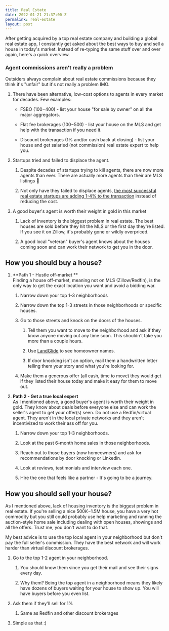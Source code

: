 ```yaml
---
title: Real Estate
date: 2022-01-21 21:37:00 Z
permalink: real-estate
layout: post
---
```


After getting acquired by a top real estate company and building a global real estate app, I constantly get asked about the best ways to buy and sell a house in today's market. Instead of re-typing the same stuff over and over again, here's a quick overview. 

### Agent commissions aren't really a problem 

Outsiders always complain about real estate commissions because they think it's "unfair" but it's not really a problem IMO. 

1. There have been alternative, low-cost options to agents in every market for decades. Few examples:

   * FSBO ($100-$400) - list your house "for sale by owner" on all the major aggregators.

   * Flat fee brokerages ($100-$500) - list your house on the MLS and get help with the transaction if you need it.

   * Discount brokerages (1% and/or cash back at closing) - list your house and get salaried (not commission) real estate expert to help you.

2. Startups tried and failed to displace the agent.

   1. Despite decades of startups trying to kill agents, there are now more agents than ever. There are actually more agents than their are MLS listings 🤣

   2. Not only have they failed to displace agents, [the most successful real estate startups are adding 1-4% to the transaction](https://twitter.com/jaymehoffman/status/1294685128636203008) instead of reducing the cost.

3. A good buyer's agent is worth their weight in gold in this market

   1. Lack of inventory is the biggest problem in real estate. The best houses are sold before they hit the MLS or the first day they're listed. If you see it on Zillow, it's probably gone or wildly overpriced.

   2. A good local "veteran" buyer's agent knows about the houses coming soon and can work their network to get you in the door. 

## How you should buy a house?

1. **Path 1 - Hustle off-market **\
   Finding a house off-market, meaning not on MLS (Zillow/Redfin), is the only way to get the exact location you want and avoid a bidding war. 

   1. Narrow down your top 1-3 neighborhoods

   2. Narrow down the top 1-3 streets in those neighborhoods or specific houses.

   3. Go to those streets and knock on the doors of the houses.

      1. Tell them you want to move to the neighborhood and ask if they know anyone moving out any time soon. This shouldn't take you more than a couple hours. 

      2. Use [LandGlide](https://landglide.com/) to see homeowner names. 

      3. If door knocking isn't an option, mail them a handwritten letter telling them your story and what you're looking for. 

   4. Make them a generous offer (all cash, time to move) they would get if they listed their house today and make it easy for them to move out. 

2. **Path 2 - Get a true local expert**\
   As I mentioned above, a good buyer's agent is worth their weight in gold. They know about deals before everyone else and can work the seller's agent to get your offer(s) seen. Do not use a Redfin/virtual agent. They aren't in the local private networks and they aren't incentivized to work their ass off for you. 

   1.  Narrow down your top 1-3 neighborhoods.

   2. Look at the past 6-month home sales in those neighborhoods.

   3. Reach out to those buyers (now homeowners) and ask for recommendations by door knocking or Linkedin.

   4. Look at reviews, testimonials and interview each one.

   5. Hire the one that feels like a partner - It's going to be a journey.

## How you should sell your house?

As I mentioned above, lack of housing inventory is the biggest problem in real estate. If you're selling a nice $500K-$1.5M house, you have a very hot commodity but you still could probably use help marketing and running the auction-style home sale including dealing with open houses, showings and all the offers. Trust me, you don't want to do that. 

My best advice is to use the top local agent in your neighborhood but don't pay the full seller's commission.  They have the best network and will work harder than virtual discount brokerages.

1. Go to the top 1-2 agent in your neighborhood. 

   1. You should know them since you get their mail and see their signs every day. 

   2. Why them? Being the top agent in a neighborhood means they likely have dozens of buyers waiting for your house to show up. You will have buyers before you even list. 

2. Ask them if they'll sell for 1% 

   1. Same as Redfin and other discount brokerages

3. Simple as that :) 